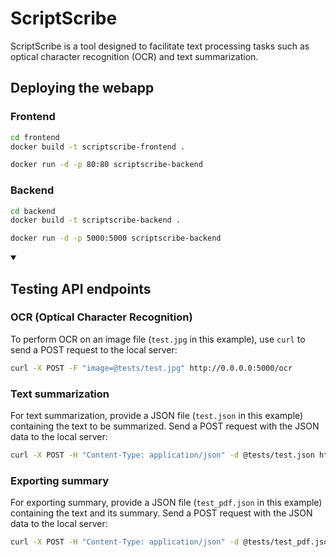 # ScriptScribe

ScriptScribe is a tool designed to facilitate text processing tasks such as optical character recognition (OCR) and text summarization.

## Deploying the webapp

### Frontend

```bash
cd frontend
docker build -t scriptscribe-frontend .

docker run -d -p 80:80 scriptscribe-backend
```

### Backend

```bash
cd backend
docker build -t scriptscribe-backend .

docker run -d -p 5000:5000 scriptscribe-backend
```

<details open> 
<summary>
<h2>Testing API endpoints</h2>
</summary>

### OCR (Optical Character Recognition)

To perform OCR on an image file (`test.jpg` in this example), use `curl` to send a POST request to the local server:

```bash
curl -X POST -F "image=@tests/test.jpg" http://0.0.0.0:5000/ocr
```

### Text summarization

For text summarization, provide a JSON file (`test.json` in this example) containing the text to be summarized. Send a POST request with the JSON data to the local server:

```bash
curl -X POST -H "Content-Type: application/json" -d @tests/test.json http://0.0.0.0:5000/summarize
```

### Exporting summary

For exporting summary, provide a JSON file (`test_pdf.json` in this example) containing the text and its summary. Send a POST request with the JSON data to the local server:

```bash
curl -X POST -H "Content-Type: application/json" -d @tests/test_pdf.json http://0.0.0.0:5000/exportpdf --output tests/test.pdf
```
</details>